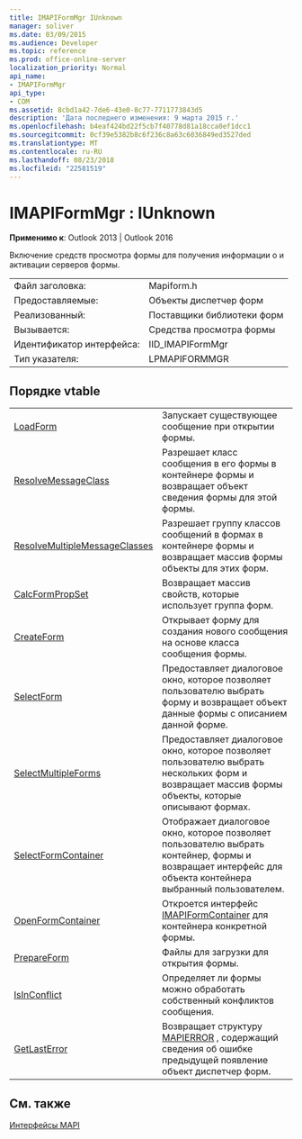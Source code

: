 ```yaml
---
title: IMAPIFormMgr IUnknown
manager: soliver
ms.date: 03/09/2015
ms.audience: Developer
ms.topic: reference
ms.prod: office-online-server
localization_priority: Normal
api_name:
- IMAPIFormMgr
api_type:
- COM
ms.assetid: 8cbd1a42-7de6-43e0-8c77-7711773843d5
description: 'Дата последнего изменения: 9 марта 2015 г.'
ms.openlocfilehash: b4eaf424bd22f5cb7f40778d81a18cca0ef1dcc1
ms.sourcegitcommit: 0cf39e5382b8c6f236c8a63c6036849ed3527ded
ms.translationtype: MT
ms.contentlocale: ru-RU
ms.lasthandoff: 08/23/2018
ms.locfileid: "22581519"
---
```

# <a name="imapiformmgr--iunknown"></a>IMAPIFormMgr : IUnknown

  
  
**Применимо к**: Outlook 2013 | Outlook 2016 
  
Включение средств просмотра формы для получения информации о и активации серверов формы. 
  
|||
|:-----|:-----|
|Файл заголовка:  <br/> |Mapiform.h  <br/> |
|Предоставляемые:  <br/> |Объекты диспетчер форм  <br/> |
|Реализованный:  <br/> |Поставщики библиотеки форм  <br/> |
|Вызывается:  <br/> |Средства просмотра формы  <br/> |
|Идентификатор интерфейса:  <br/> |IID_IMAPIFormMgr  <br/> |
|Тип указателя:  <br/> |LPMAPIFORMMGR  <br/> |
   
## <a name="vtable-order"></a>Порядке vtable

|||
|:-----|:-----|
|[LoadForm](imapiformmgr-loadform.md) <br/> |Запускает существующее сообщение при открытии формы.  <br/> |
|[ResolveMessageClass](imapiformmgr-resolvemessageclass.md) <br/> |Разрешает класс сообщения в его формы в контейнере формы и возвращает объект сведения формы для этой формы.  <br/> |
|[ResolveMultipleMessageClasses](imapiformmgr-resolvemultiplemessageclasses.md) <br/> |Разрешает группу классов сообщений в формах в контейнере формы и возвращает массив формы объекты для этих форм.  <br/> |
|[CalcFormPropSet](imapiformmgr-calcformpropset.md) <br/> |Возвращает массив свойств, которые использует группа форм.  <br/> |
|[CreateForm](imapiformmgr-createform.md) <br/> |Открывает форму для создания нового сообщения на основе класса сообщения формы.  <br/> |
|[SelectForm](imapiformmgr-selectform.md) <br/> |Предоставляет диалоговое окно, которое позволяет пользователю выбрать форму и возвращает объект данные формы с описанием данной форме.  <br/> |
|[SelectMultipleForms](imapiformmgr-selectmultipleforms.md) <br/> |Предоставляет диалоговое окно, которое позволяет пользователю выбрать нескольких форм и возвращает массив формы объекты, которые описывают формах.  <br/> |
|[SelectFormContainer](imapiformmgr-selectformcontainer.md) <br/> |Отображает диалоговое окно, которое позволяет пользователю выбрать контейнер, формы и возвращает интерфейс для объекта контейнера выбранный пользователем.  <br/> |
|[OpenFormContainer](imapiformmgr-openformcontainer.md) <br/> |Откроется интерфейс [IMAPIFormContainer](imapiformcontaineriunknown.md) для контейнера конкретной формы.  <br/> |
|[PrepareForm](imapiformmgr-prepareform.md) <br/> |Файлы для загрузки для открытия формы.  <br/> |
|[IsInConflict](imapiformmgr-isinconflict.md) <br/> |Определяет ли формы можно обработать собственный конфликтов сообщения.  <br/> |
|[GetLastError](imapiformmgr-getlasterror.md) <br/> |Возвращает структуру [MAPIERROR](mapierror.md) , содержащий сведения об ошибке предыдущей появление объект диспетчер форм.  <br/> |
   
## <a name="see-also"></a>См. также



[Интерфейсы MAPI](mapi-interfaces.md)

